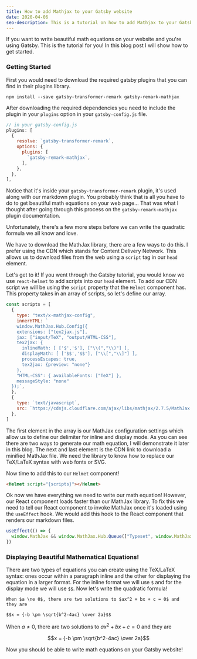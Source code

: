 ```yaml
---
title: How to add Mathjax to your Gatsby website
date: 2020-04-06
seo-description: This is a tutorial on how to add Mathjax to your Gatsby website.
---
```


If you want to write beautiful math equations on your website and you're using Gatsby. This is the tutorial for you! In this blog post I will show how to get started.

### Getting Started

First you would need to download the required gatsby plugins that you can find in their plugins library.

```
npm install --save gatsby-transformer-remark gatsby-remark-mathjax
```

After downloading the required dependencies you need to include the plugin in your `plugins` option in your `gatsby-config.js` file.

```javascript
// in your gatsby-config.js
plugins: [
  {
    resolve: `gatsby-transformer-remark`,
    options: {
      plugins: [
        `gatsby-remark-mathjax`,
      ],
    },
  },
],
```

Notice that it's inside your `gatsby-transformer-remark` plugin, it's used along with our markdown plugin. You probably think that is all you have to do to get beautiful math equations on your web page... That was what I thought after going through this process on the `gatsby-remark-mathjax` plugin documentation.

Unfortunately, there's a few more steps before we can write the quadratic formula we all know and love.

We have to download the MathJax library, there are a few ways to do this. I prefer using the CDN which stands for Content Delivery Network. This allows us to download files from the web using a `script` tag in our `head` element.

Let's get to it! If you went through the Gatsby tutorial, you would know we use `react-helmet` to add scripts into our `head` element. To add our CDN script we will be using the `script` property that the `Helmet` component has. This property takes in an array of scripts, so let's define our array.

```javascript
const scripts = [
  {
    type: "text/x-mathjax-config",
    innerHTML: `
    window.MathJax.Hub.Config({
    extensions: ["tex2jax.js"],
    jax: ["input/TeX", "output/HTML-CSS"],
    tex2jax: {
      inlineMath: [ ['$','$'], ["\\(","\\)"] ],
      displayMath: [ ['$$','$$'], ["\\[","\\]"] ],
      processEscapes: true,
      tex2jax: {preview: "none"}
    },
    "HTML-CSS": { availableFonts: ["TeX"] },
    messageStyle: "none"
  });`,
  },
  {
    type: `text/javascript`,
    src: `https://cdnjs.cloudflare.com/ajax/libs/mathjax/2.7.5/MathJax.js?config=TeX-AMS-MML_HTMLorMML`,
  },
]
```

The first element in the array is our MathJax configuration settings which allow us to define our delimiter for inline and display mode. As you can see there are two ways to generate our math equation, I will demonstrate it later in this blog. The next and last element is the CDN link to download a minified MathJax file. We need the library to know how to replace our TeX/LaTeX syntax with web fonts or SVG.

Now time to add this to our `Helmet` component!

```html
<Helmet script="{scripts}"></Helmet>
```

Ok now we have everything we need to write our math equation! However, our React component loads faster than our MathJax library. To fix this we need to tell our React component to invoke MathJax once it's loaded using the `useEffect` hook. We would add this hook to the React component that renders our markdown files.

```javascript
useEffect(() => {
  window.MathJax && window.MathJax.Hub.Queue(["Typeset", window.MathJax.Hub])
})
```

### Displaying Beautiful Mathematical Equations!

There are two types of equations you can create using the TeX/LaTeX syntax: ones occur within a paragraph inline and the other for displaying the equation in a larger format. For the inline format we will use `$` and for the display mode we will use `$$`. Now let's write the quadratic formula!

```
When $a \ne 0$, there are two solutions to $ax^2 + bx + c = 0$ and they are

$$x = {-b \pm \sqrt{b^2-4ac} \over 2a}$$
```

When $a \ne 0$, there are two solutions to $ax^2 + bx + c = 0$ and they are

$$x = {-b \pm \sqrt{b^2-4ac} \over 2a}$$

Now you should be able to write math equations on your Gatsby website!
